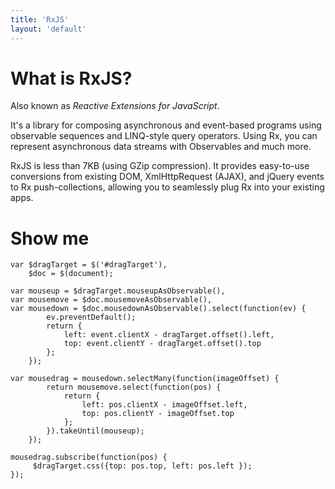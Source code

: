 ```yaml
---
title: 'RxJS'
layout: 'default'
---
```


# What is RxJS?

Also known as _Reactive Extensions for JavaScript_. 

It's a library for composing asynchronous and event-based programs using observable sequences and LINQ-style query operators. Using Rx, you can represent asynchronous data streams with Observables and much more.

RxJS is less than 7KB (using GZip compression). It provides easy-to-use conversions from existing DOM, XmlHttpRequest (AJAX), and jQuery events to Rx push-collections, allowing you to seamlessly plug Rx into your existing apps.

# Show me

	var $dragTarget = $('#dragTarget'), 
		$doc = $(document);

	var mouseup = $dragTarget.mouseupAsObservable(),
	var mousemove = $doc.mousemoveAsObservable(),
	var mousedown = $doc.mousedownAsObservable().select(function(ev) {
	        ev.preventDefault();
	        return {
	            left: event.clientX - dragTarget.offset().left,
	            top: event.clientY - dragTarget.offset().top
	        };
	    });

	var mousedrag = mousedown.selectMany(function(imageOffset) {
	        return mousemove.select(function(pos) {
	            return {
	                left: pos.clientX - imageOffset.left,
	                top: pos.clientY - imageOffset.top
	            };
	        }).takeUntil(mouseup);
	    });

	mousedrag.subscribe(function(pos) {
	     $dragTarget.css({top: pos.top, left: pos.left });
	});